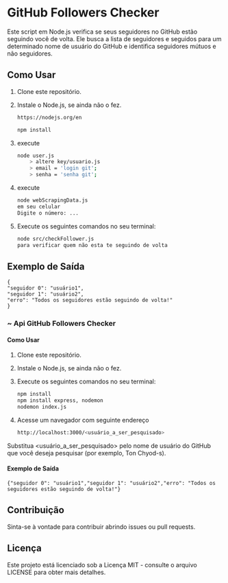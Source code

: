 # GitHub Followers Checker

Este script em Node.js verifica se seus seguidores no GitHub estão seguindo você de volta. Ele busca a lista de seguidores e seguidos para um determinado nome de usuário do GitHub e identifica seguidores mútuos e não seguidores.

## Como Usar
1. Clone este repositório.
2. Instale o Node.js, se ainda não o fez.
    ```bash
    https://nodejs.org/en

    npm install
1. execute
    ```bash
    node user.js
        > altere key/usuario.js
        > email = 'login git';
        > senha = 'senha git';
1. execute
    ```bash
    node webScrapingData.js
    em seu celular 
    Digite o número: ...

3. Execute os seguintes comandos no seu terminal:

    ```bash
    node src/checkFollower.js
    para verificar quem não esta te seguindo de volta
## Exemplo de Saída
    
    {
    "seguidor 0": "usuário1",
    "seguidor 1": "usuário2",
    "erro": "Todos os seguidores estão seguindo de volta!"
    }

### ~ Api GitHub Followers Checker

#### Como Usar

1. Clone este repositório.
2. Instale o Node.js, se ainda não o fez.
3. Execute os seguintes comandos no seu terminal:

    ```bash
    npm install
    npm install express, nodemon
    nodemon index.js
4. Acesse um navegador com seguinte endereço
   
    ```bash
    http://localhost:3000/<usuário_a_ser_pesquisado>
    
Substitua <usuário_a_ser_pesquisado> pelo nome de usuário do GitHub que você deseja pesquisar (por exemplo, Ton Chyod-s).

#### Exemplo de Saída
    
    {"seguidor 0": "usuário1","seguidor 1": "usuário2","erro": "Todos os seguidores estão seguindo de volta!"}

## Contribuição

Sinta-se à vontade para contribuir abrindo issues ou pull requests.

## Licença
Este projeto está licenciado sob a Licença MIT - consulte o arquivo LICENSE para obter mais detalhes.
